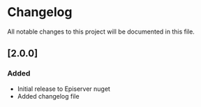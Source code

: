 # Changelog

All notable changes to this project will be documented in this file.

## [2.0.0]

### Added
- Initial release to Episerver nuget
- Added changelog file